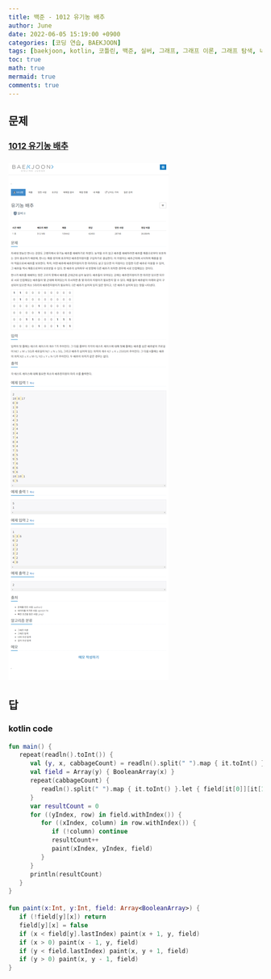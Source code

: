 ```yaml
---
title: 백준 - 1012 유기농 배추
author: June
date: 2022-06-05 15:19:00 +0900
categories: [코딩 연습, BAEKJOON]
tags: [baekjoon, kotlin, 코틀린, 백준, 실버, 그래프, 그래프 이론, 그래프 탐색, 너비 우선 탐색, bfs, 깊이 우선 탐색, dfs]
toc: true
math: true
mermaid: true
comments: true
---
```

## 문제

### [1012 유기농 배추](https://www.acmicpc.net/problem/1012)

### ![screencapture](/posts/coding-practice/baekjoon/screencapture-acmicpc-net-problem-1012.png)

## 답

### kotlin code

```kotlin
fun main() {
   repeat(readln().toInt()) {
      val (y, x, cabbageCount) = readln().split(" ").map { it.toInt() }
      val field = Array(y) { BooleanArray(x) }
      repeat(cabbageCount) {
         readln().split(" ").map { it.toInt() }.let { field[it[0]][it[1]] = true }
      }
      var resultCount = 0
      for ((yIndex, row) in field.withIndex()) {
         for ((xIndex, column) in row.withIndex()) {
            if (!column) continue
            resultCount++
            paint(xIndex, yIndex, field)
         }
      }
      println(resultCount)
   }
}

fun paint(x:Int, y:Int, field: Array<BooleanArray>) {
   if (!field[y][x]) return
   field[y][x] = false
   if (x < field[y].lastIndex) paint(x + 1, y, field)
   if (x > 0) paint(x - 1, y, field)
   if (y < field.lastIndex) paint(x, y + 1, field)
   if (y > 0) paint(x, y - 1, field)
}
```